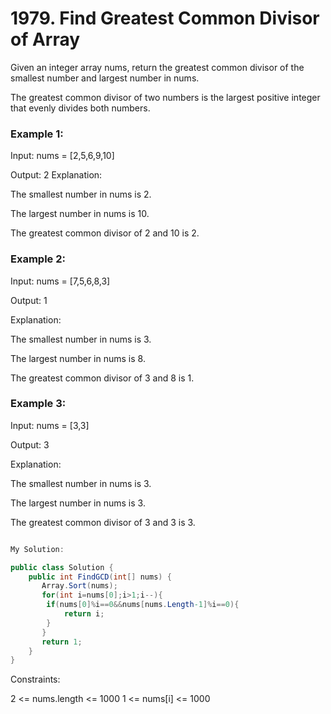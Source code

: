 # 1979. Find Greatest Common Divisor of Array
Given an integer array nums, return the greatest common divisor of the smallest number and largest number in nums.

The greatest common divisor of two numbers is the largest positive integer that evenly divides both numbers.

 

### Example 1:

Input: nums = [2,5,6,9,10]

Output: 2
Explanation:

The smallest number in nums is 2.

The largest number in nums is 10.

The greatest common divisor of 2 and 10 is 2.
### Example 2:

Input: nums = [7,5,6,8,3]

Output: 1

Explanation:

The smallest number in nums is 3.

The largest number in nums is 8.

The greatest common divisor of 3 and 8 is 1.
### Example 3:

Input: nums = [3,3]

Output: 3

Explanation:

The smallest number in nums is 3.

The largest number in nums is 3.

The greatest common divisor of 3 and 3 is 3.



```csharp

My Solution:

public class Solution {
    public int FindGCD(int[] nums) {
       Array.Sort(nums);
       for(int i=nums[0];i>1;i--){
        if(nums[0]%i==0&&nums[nums.Length-1]%i==0){
            return i;
        }
       } 
       return 1;
    }
}


```
 

Constraints:

2 <= nums.length <= 1000
1 <= nums[i] <= 1000
